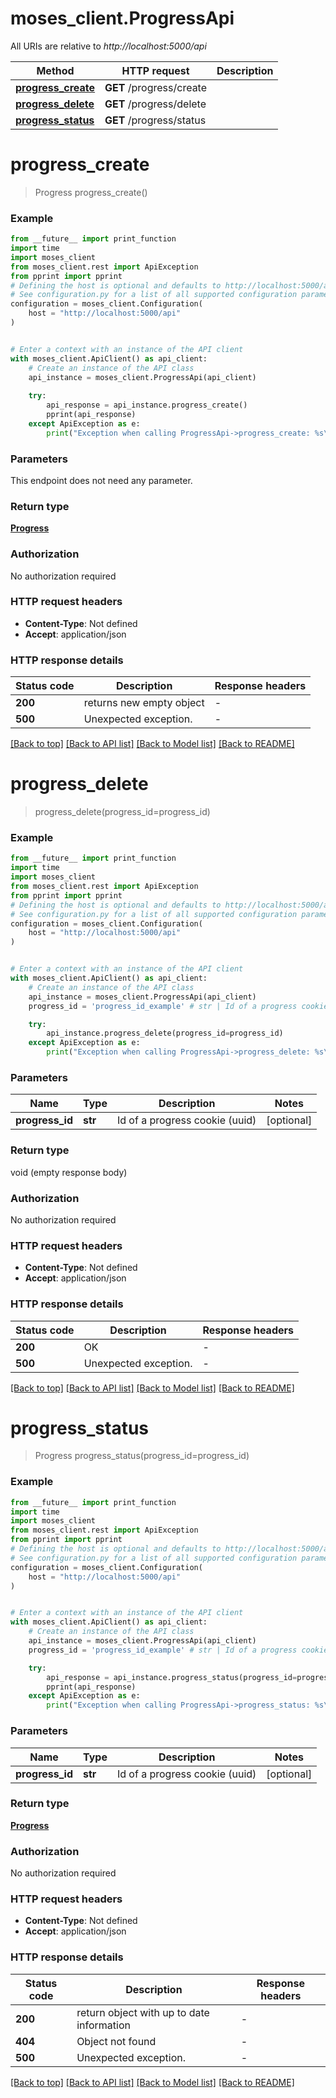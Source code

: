 # moses_client.ProgressApi

All URIs are relative to *http://localhost:5000/api*

Method | HTTP request | Description
------------- | ------------- | -------------
[**progress_create**](ProgressApi.md#progress_create) | **GET** /progress/create | 
[**progress_delete**](ProgressApi.md#progress_delete) | **GET** /progress/delete | 
[**progress_status**](ProgressApi.md#progress_status) | **GET** /progress/status | 


# **progress_create**
> Progress progress_create()



### Example

```python
from __future__ import print_function
import time
import moses_client
from moses_client.rest import ApiException
from pprint import pprint
# Defining the host is optional and defaults to http://localhost:5000/api
# See configuration.py for a list of all supported configuration parameters.
configuration = moses_client.Configuration(
    host = "http://localhost:5000/api"
)


# Enter a context with an instance of the API client
with moses_client.ApiClient() as api_client:
    # Create an instance of the API class
    api_instance = moses_client.ProgressApi(api_client)
    
    try:
        api_response = api_instance.progress_create()
        pprint(api_response)
    except ApiException as e:
        print("Exception when calling ProgressApi->progress_create: %s\n" % e)
```

### Parameters
This endpoint does not need any parameter.

### Return type

[**Progress**](Progress.md)

### Authorization

No authorization required

### HTTP request headers

 - **Content-Type**: Not defined
 - **Accept**: application/json

### HTTP response details
| Status code | Description | Response headers |
|-------------|-------------|------------------|
**200** | returns new empty object |  -  |
**500** | Unexpected exception. |  -  |

[[Back to top]](#) [[Back to API list]](../README.md#documentation-for-api-endpoints) [[Back to Model list]](../README.md#documentation-for-models) [[Back to README]](../README.md)

# **progress_delete**
> progress_delete(progress_id=progress_id)



### Example

```python
from __future__ import print_function
import time
import moses_client
from moses_client.rest import ApiException
from pprint import pprint
# Defining the host is optional and defaults to http://localhost:5000/api
# See configuration.py for a list of all supported configuration parameters.
configuration = moses_client.Configuration(
    host = "http://localhost:5000/api"
)


# Enter a context with an instance of the API client
with moses_client.ApiClient() as api_client:
    # Create an instance of the API class
    api_instance = moses_client.ProgressApi(api_client)
    progress_id = 'progress_id_example' # str | Id of a progress cookie (uuid) (optional)

    try:
        api_instance.progress_delete(progress_id=progress_id)
    except ApiException as e:
        print("Exception when calling ProgressApi->progress_delete: %s\n" % e)
```

### Parameters

Name | Type | Description  | Notes
------------- | ------------- | ------------- | -------------
 **progress_id** | **str**| Id of a progress cookie (uuid) | [optional] 

### Return type

void (empty response body)

### Authorization

No authorization required

### HTTP request headers

 - **Content-Type**: Not defined
 - **Accept**: application/json

### HTTP response details
| Status code | Description | Response headers |
|-------------|-------------|------------------|
**200** | OK |  -  |
**500** | Unexpected exception. |  -  |

[[Back to top]](#) [[Back to API list]](../README.md#documentation-for-api-endpoints) [[Back to Model list]](../README.md#documentation-for-models) [[Back to README]](../README.md)

# **progress_status**
> Progress progress_status(progress_id=progress_id)



### Example

```python
from __future__ import print_function
import time
import moses_client
from moses_client.rest import ApiException
from pprint import pprint
# Defining the host is optional and defaults to http://localhost:5000/api
# See configuration.py for a list of all supported configuration parameters.
configuration = moses_client.Configuration(
    host = "http://localhost:5000/api"
)


# Enter a context with an instance of the API client
with moses_client.ApiClient() as api_client:
    # Create an instance of the API class
    api_instance = moses_client.ProgressApi(api_client)
    progress_id = 'progress_id_example' # str | Id of a progress cookie (uuid) (optional)

    try:
        api_response = api_instance.progress_status(progress_id=progress_id)
        pprint(api_response)
    except ApiException as e:
        print("Exception when calling ProgressApi->progress_status: %s\n" % e)
```

### Parameters

Name | Type | Description  | Notes
------------- | ------------- | ------------- | -------------
 **progress_id** | **str**| Id of a progress cookie (uuid) | [optional] 

### Return type

[**Progress**](Progress.md)

### Authorization

No authorization required

### HTTP request headers

 - **Content-Type**: Not defined
 - **Accept**: application/json

### HTTP response details
| Status code | Description | Response headers |
|-------------|-------------|------------------|
**200** | return object with up to date information |  -  |
**404** | Object not found |  -  |
**500** | Unexpected exception. |  -  |

[[Back to top]](#) [[Back to API list]](../README.md#documentation-for-api-endpoints) [[Back to Model list]](../README.md#documentation-for-models) [[Back to README]](../README.md)

